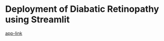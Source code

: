 # Deployment of Diabatic Retinopathy using Streamlit
[app-link](https://fahimshahriar6832-diabatic-retinopathy-image-predictor-gtim33.streamlitapp.com/)
